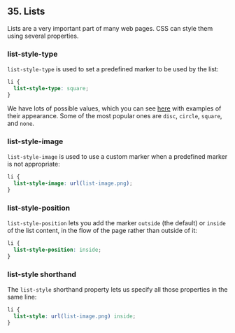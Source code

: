 ## 35. Lists

Lists are a very important part of many web pages. CSS can style them using several properties.

### list-style-type

`list-style-type` is used to set a predefined marker to be used by the list:

```css
li { 
  list-style-type: square; 
} 
```

We have lots of possible values, which you can see [here](https://developer.mozilla.org/en-US/docs/Web/CSS/list-style-type) with examples of their appearance. Some of the most popular ones are `disc`, `circle`, `square`, and `none`.

### list-style-image

`list-style-image` is used to use a custom marker when a predefined marker is not appropriate:

```css
li { 
  list-style-image: url(list-image.png); 
} 
```

### list-style-position

`list-style-position` lets you add the marker `outside` (the default) or `inside` of the list content, in the flow of the page rather than outside of it:

```css
li { 
  list-style-position: inside; 
} 
```

### list-style shorthand

The `list-style` shorthand property lets us specify all those properties in the same line:

```css
li { 
  list-style: url(list-image.png) inside; 
} 

